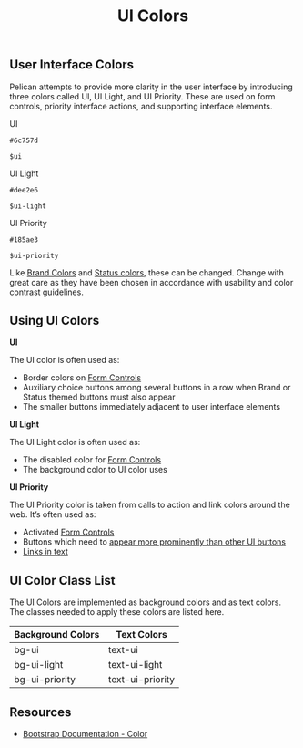 ﻿---
title: UI Colors
summary: Pelican uses UI colors to help define important interface cues.
tags: color
layout: guide
image: /img/illustrations/illus-ui-colors.svg
imageAlt: 
eleventyNavigation:
  key: UI Colors
  parent: Foundation
  order: 3
  excerpt: Pelican uses UI colors to help define important interface cues.
  img: /img/illustrations/illus-ui-colors.svg
--- 

## User Interface Colors

Pelican attempts to provide more clarity in the user interface by introducing three colors called UI, UI Light, and UI Priority. These are used on form controls, priority interface actions, and supporting interface elements. 

<div class="row mb-12">
    <div class="col-md-6 col-xl-3">
        <div class="card border-0">
            <div class="bg-ui rounded-top pd-color-block"></div>
            <div class="card-body">
                <p class="mb-0 font-weight-bold">UI</p>
                <p class="mb-0"><code>#6c757d</code></p>
                <p class="mb-0"><code>$ui</code></p>
            </div>
        </div>
    </div>
    <div class="col-md-6 col-xl-3">
        <div class="card border-0">
            <div class="bg-ui-light rounded-top pd-color-block"></div>
            <div class="card-body">
                <p class="mb-0 font-weight-bold">UI Light</p>
                <p class="mb-0"><code>#dee2e6</code></p>
                <p class="mb-0"><code>$ui-light</code></p>
            </div>
        </div>
    </div>
    <div class="col-md-6 col-xl-3">
        <div class="card border-0">
            <div class="bg-ui-priority rounded-top pd-color-block"></div>
            <div class="card-body">
                <p class="mb-0 font-weight-bold">UI Priority</p>
                <p class="mb-0"><code>#185ae3</code></p>
                <p class="mb-0"><code>$ui-priority</code></p>
            </div>
        </div>
    </div>
</div>

Like [Brand Colors](/foundation/status-colors) and [Status colors](/foundation/status-colors), these can be changed. Change with great care as they have been chosen in accordance with usability and color contrast guidelines.

## Using UI Colors

**UI**

The UI color is often used as:

- Border colors on [Form Controls](/form-controls/)
- Auxiliary choice buttons among several buttons in a row when Brand or Status themed buttons must also appear
- The smaller buttons immediately adjacent to user interface elements

**UI Light**

The UI Light color is often used as:

- The disabled color for [Form Controls](/form-controls/)
- The background color to UI color uses

**UI Priority**

The UI Priority color is taken from calls to action and link colors around the web. It’s often used as:

- Activated [Form Controls](/form-controls/)
- Buttons which need to [appear more prominently than other UI buttons](/foundation/ui-colors/#ui-vs-ui-blue)
- [Links in text](/accessibility/about-accessibility/)

## UI Color Class List

The UI Colors are implemented as background colors and as text colors. The classes needed to apply these colors are listed here.

<div class="table-wrapper">
    <table class="table table-light mb-12">
        <thead>
            <tr>
                <th>Background Colors</th>
                <th>Text Colors</th>
            </tr>
        </thead>
        <tbody class="h5">
            <tr>
                <td><span class="badge badge-ui">bg-ui</span></td>
                <td><span class="badge bg-transparent text-ui">text-ui</span></td>
            </tr> 
            <tr>
                <td><span class="badge badge-ui-light">bg-ui-light</span></td>
                <td><span class="badge bg-transparent text-ui-light">text-ui-light</span></td>
            </tr> 
            <tr>
                <td><span class="badge badge-ui-priority">bg-ui-priority</span></td>
                <td><span class="badge bg-transparent text-ui-priority">text-ui-priority</span></td>
            </tr>                                
        </tbody>
    </table>
</div>

## Resources

* <a href="https://getbootstrap.com/docs/4.5/utilities/colors/" target="_blank">Bootstrap Documentation - Color</a>
